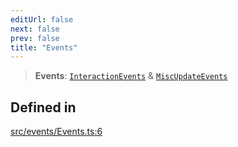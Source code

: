 ```yaml
---
editUrl: false
next: false
prev: false
title: "Events"
---
```


> **Events**: [`InteractionEvents`](/api/interfaces/interactionevents/) & [`MiscUpdateEvents`](/api/type-aliases/miscupdateevents/)

## Defined in

[src/events/Events.ts:6](https://github.com/agargaro/three.ez/blob/3fdd7e09783eb2a959141bd465ac646bca571e93/src/events/Events.ts#L6)
